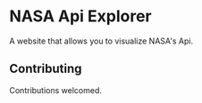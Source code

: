 # NASA Api Explorer

A website that allows you to visualize NASA's Api.

## Contributing

Contributions welcomed.   
